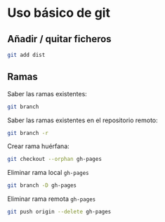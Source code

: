# Uso básico de git

## Añadir / quitar ficheros

``` sh
git add dist
```

## Ramas

Saber las ramas existentes:

``` sh
git branch
```

Saber las ramas existentes en el repositorio remoto:

``` sh
git branch -r
```

Crear rama huérfana:

``` sh
git checkout --orphan gh-pages
```

Eliminar rama local `gh-pages`

``` sh
git branch -D gh-pages
```

Eliminar rama remota `gh-pages`

``` sh
git push origin --delete gh-pages
```
